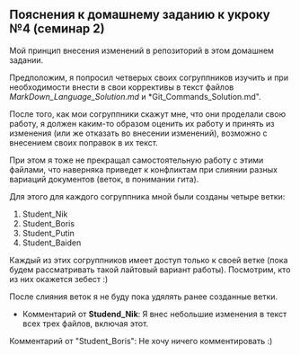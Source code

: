 ## Пояснения к домашнему заданию к укроку №4 (семинар 2)

Мой принцип внесения изменений в репозиторий в этом домашнем задании.

Предположим, я попросил четверых своих согруппников изучить и при необходимости внести в свои коррективы в текст файлов *MarkDown_Language_Solution.md* и *Git_Commands_Solution.md".

После того, как мои согруппники скажут мне, что они проделали свою работу, я должен каким-то образом оценить их работу и принять из изменения (или же отказать во внесении изменений), возможно с внесением своих поправок в их текст.

При этом я тоже не прекращал самостоятельную работу с этими файлами, что наверняка приведет к конфликтам при слиянии разных вариаций документов (веток, в понимании гита).

Для этого для каждого согруппника мной были созданы четыре ветки:
1. Student_Nik
2. Student_Boris
3. Student_Putin
4. Student_Baiden

Каждый из этих согруппников имеет доступ только к своей ветке (пока будем рассматривать такой лайтовый вариант работы). Посмотрим, кто из них окажется зебест :)

После слияния веток я не буду пока удялять ранее созданные ветки.

* Комментарий от **Studend_Nik**: Я внес небольшие изменения в текст всех трех файлов, включая этот.

Комментарий от "Student_Boris": Не хочу ничего комментировать :)
